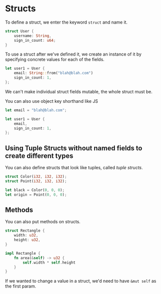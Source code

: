 # Structs

To define a struct, we enter the keyword `struct` and name it.

```rust
struct User {
    username: String,
    sign_in_count: u64;
}
```

To use a struct after we've defined it, we create an instance of it by specifying concrete values for each of the fields.

```rust
let user1 = User {
    email: String::from("blah@blah.com")
    sign_in_count: 1,
};
```

We can't make individual struct fields mutable, the whole struct must be.

You can also use object key shorthand like JS

```rust
let email = "blah@blah.com";

let user1 = User {
    email,
    sign_in_count: 1,
};

```

## Using Tuple Structs without named fields to create different types

You can also define structs that look like tuples, called *tuple structs*.

```rust
struct Color(i32, i32, i32);
struct Point(i32, i32, i32);

let black = Color(0, 0, 0);
let origin = Point(0, 0, 0);
```

## Methods

You can also put methods on structs.

```rust
struct Rectangle {
    width: u32,
    height: u32,
}

impl Rectangle {
    fn area(&self) -> u32 {
        self.width * self.height
    }
}
```

If we wanted to change a value in a struct, we'd need to have `&mut self` as the first param.